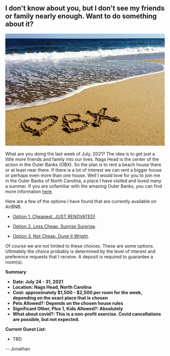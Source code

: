 ## I don't know about you, but I don't see my friends or family nearly enough. Want to do something about it?

![](OBX-Love.jpg)

What are you doing the last week of July, 2021? The idea is to get just a little more friends 
and family into our lives. Nags Head is the center of the action in the Outer Banks (OBX). So 
the plan is to rent a beach house there or at least near there. If there is a lot of interest 
we can rent a bigger house or perhaps even more than one house. Well I would love for you to 
join me in the Outer Banks of North Carolina, a place I have visited and loved many a summer. 
If you are unfamiliar with the amazing Outer Banks, you can find more information 
[here](https://en.wikipedia.org/wiki/Outer_Banks).

Here are a few of the options I have found that are currently available on AirBNB.

- [Option 1. Cheapest. JUST RENOVATED!](https://www.airbnb.com/rooms/34533054?adults=14&check_in=2021-07-24&check_out=2021-07-31&source_impression_id=p3_1609794831_OPzQfmK5rWgJ4TV0&guests=1).

- [Option 2. Less Cheap. Sunrise Surprise](https://www.airbnb.com/rooms/29557121?adults=14&check_in=2021-07-24&check_out=2021-07-31&source_impression_id=p3_1609794164_0MpG%2BXhSPdr9dELi&guests=1).

- [Option 3. Not Cheap. Dune it Wright](https://www.airbnb.com/rooms/38949923?adults=14&check_in=2021-07-24&check_out=2021-07-31&source_impression_id=p3_1609793722_RsG%2BEu3W21LblnwQ&guests=1).

Of course we are not limited to these choices. These are some options. Ultimately the choice 
probably is determined by the level of interest and preference requests that I receive. A 
deposit is required to guarantee a room(s).



**Summary**

- **Date: July 24 - 31, 2021**
- **Location: Nags Head, North Carolina**
- **Cost: approximately $1,500 - $2,500 per room for the week, depending on the exact place 
that is chosen** 
- **Pets Allowed?: Depends on the chosen house rules** 
- **Significant Other, Plus 1, Kids Allowed?: Absolutely**
- **What about covid?: This is a non-profit exercise. Covid cancellations are possible, but 
not expected.**


**Current Guest List:**

- TBD




-- Jonathan
